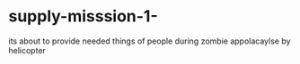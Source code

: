 # supply-misssion-1-
its about to provide needed things of people during zombie appolacaylse by helicopter
